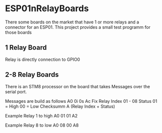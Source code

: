 # ESP01nRelayBoards
There some boards on the market that have 1 or more relays and a connector for an ESP01. This project provides a small test programm for those boards
## 1 Relay Board
Relay is directly connection to GPIO0
## 2-8 Relay Boards
There is an STM8 processor on the board that takes Messages over the serial port.

Messages are build as follows
A0     0i                   0s                           Ac
Fix    Relay Index 01 - 08  Status 01 = High 00 = Low    Checksumm A (Relay Index + Status)

Example Relay 1 to high
A0 01 01 A2

Example Relay 8 to low 
A0 08 00 A8
